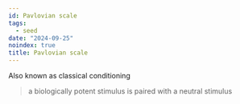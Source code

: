 ```yaml
---
id: Pavlovian scale
tags:
  - seed
date: "2024-09-25"
noindex: true
title: Pavlovian scale
---
```

Also known as classical conditioning

> a biologically potent stimulus is paired with a neutral stimulus